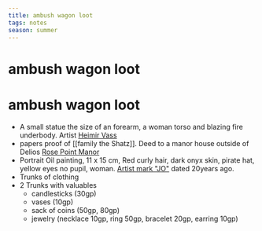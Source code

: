 ```yaml
---
title: ambush wagon loot
tags: notes
season: summer
---
```

 
# ambush wagon loot
# ambush wagon loot
-   A small statue the size of an forearm, a woman torso and blazing fire underbody. Artist [Heimir Vass](https://www.notion.so/Heimir-Vass-1faf2511a12f46b5ab75a18b199a960c)
-   papers proof of [[family the Shatz]]. Deed to a manor house outside of Delios [Rose Point Manor](https://www.notion.so/Rose-Point-Manor-aa72272a7c6a44a088b0b4465d1d9ff4)
-   Portrait Oil painting, 11 x 15 cm, Red curly hair, dark onyx skin, pirate hat, yellow eyes no pupil, woman. [Artist mark "JO"](https://www.notion.so/Artist-mark-JO-f6201560b78e48d4844f8a6a45e2b5f4) dated 20years ago.
-   Trunks of clothing
-   2 Trunks with valuables
	-   candlesticks (30gp)
	-   vases (10gp)
	-   sack of coins (50gp, 80gp)
	-   jewelry (necklace 10gp, ring 50gp, bracelet 20gp, earring 10gp)
	
